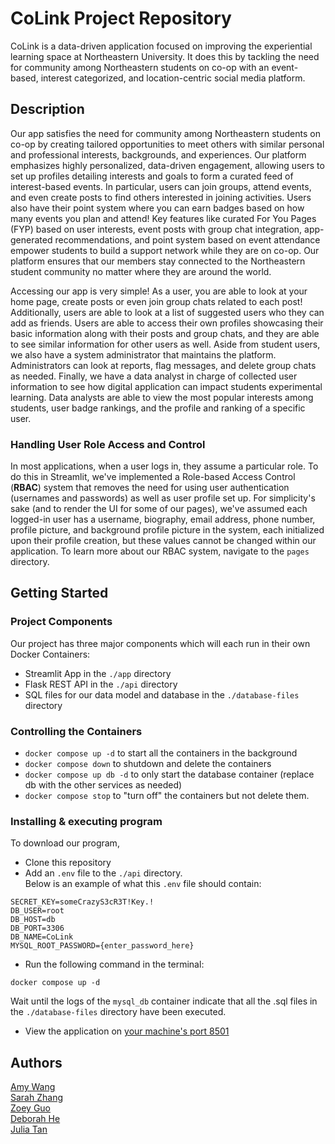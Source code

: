 # CoLink Project Repository

CoLink is a data-driven application focused on improving the experiential learning space at Northeastern University. It does this by tackling the need for community among Northeastern students on co-op with an event-based, interest categorized, and location-centric social media platform.

## Description

Our app satisfies the need for community among Northeastern students on co-op by creating tailored opportunities to meet others with similar personal and professional interests, backgrounds, and experiences. Our platform emphasizes highly personalized, data-driven engagement, allowing users to set up profiles detailing interests and goals to form a curated feed of interest-based events. In particular, users can join groups, attend events, and even create posts to find others interested in joining activities. Users also have their point system where you can earn badges based on how many events you plan and attend! Key features like curated For You Pages (FYP) based on user interests, event posts with group chat integration, app-generated recommendations, and point system based on event attendance empower students to build a support network while they are on co-op. Our platform ensures that our members stay connected to the Northeastern student community no matter where they are around the world.

Accessing our app is very simple! As a user, you are able to look at your home page, create posts or even join group chats related to each post! Additionally, users are able to look at a list of suggested users who they can add as friends. Users are able to access their own profiles showcasing their basic information along with their posts and group chats, and they are able to see similar information for other users as well. Aside from student users, we also have a system administrator that maintains the platform. Administrators can look at reports, flag messages, and delete group chats as needed. Finally, we have a data analyst in charge of collected user information to see how digital application can impact students experimental learning. Data analysts are able to view the most popular interests among students, user badge rankings, and the profile and ranking of a specific user.

### Handling User Role Access and Control

In most applications, when a user logs in, they assume a particular role. To do this in Streamlit, we've implemented a Role-based Access Control (**RBAC**) system that removes the need for using user authentication (usernames and passwords) as well as user profile set up. For simplicity's sake (and to render the UI for some of our pages), we've assumed each logged-in user has a username, biography, email address, phone number, profile picture, and background profile picture in the system, each initialized upon their profile creation, but these values cannot be changed within our application. To learn more about our RBAC system, navigate to the `pages` directory.

## Getting Started

### Project Components

Our project has three major components which will each run in their own Docker Containers:

- Streamlit App in the `./app` directory
- Flask REST API in the `./api` directory
- SQL files for our data model and database in the `./database-files` directory

### Controlling the Containers

- `docker compose up -d` to start all the containers in the background
- `docker compose down` to shutdown and delete the containers
- `docker compose up db -d` to only start the database container (replace db with the other services as needed)
- `docker compose stop` to "turn off" the containers but not delete them.

### Installing & executing program

To download our program,

- Clone this repository
- Add an `.env` file to the `./api` directory.  
   Below is an example of what this `.env` file should contain:

```
SECRET_KEY=someCrazyS3cR3T!Key.!
DB_USER=root
DB_HOST=db
DB_PORT=3306
DB_NAME=CoLink
MYSQL_ROOT_PASSWORD={enter_password_here}
```

- Run the following command in the terminal:

```
docker compose up -d
```

Wait until the logs of the `mysql_db` container indicate that all the .sql files in the `./database-files` directory have been executed.

- View the application on [your machine's port 8501](http://localhost:8501)

## Authors

[Amy Wang](https://github.com/amywng)  
[Sarah Zhang](https://github.com/Sarah-Zhang1)  
[Zoey Guo](https://github.com/zoeyjguo)  
[Deborah He](https://github.com/deborahhe2493)  
[Julia Tan](https://github.com/juliaatan)

